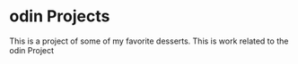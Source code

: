 # odin Projects

This is a project of some of my favorite desserts. This is work related to the odin Project